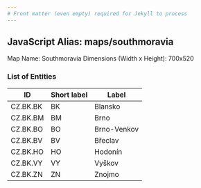 ```yaml
---
# Front matter (even empty) required for Jekyll to process
---
```


## JavaScript Alias: maps/southmoravia

Map Name: Southmoravia
Dimensions (Width x Height): 700x520





### List of Entities

ID | Short label | Label
---|---|---|
CZ.BK.BK|BK|Blansko
CZ.BK.BM|BM|Brno
CZ.BK.BO|BO|Brno-Venkov
CZ.BK.BV|BV|Břeclav
CZ.BK.HO|HO|Hodonín
CZ.BK.VY|VY|Vyškov
CZ.BK.ZN|ZN|Znojmo

